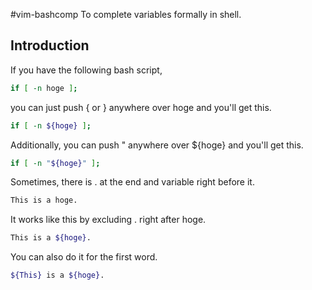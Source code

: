 #vim-bashcomp
To complete variables formally in shell. 

## Introduction
If you have the following bash script,

```sh
if [ -n hoge ];
```

you can just push { or } anywhere over hoge and you'll get this.

```sh
if [ -n ${hoge} ];
```

Additionally, you can push " anywhere over ${hoge} and you'll get this.

```sh
if [ -n "${hoge}" ];
```

Sometimes, there is . at the end and variable right before it.
```sh
This is a hoge.
```

It works like this by excluding . right after hoge.
```sh
This is a ${hoge}.
```

You can also do it for the first word.
```sh
${This} is a ${hoge}.
```

